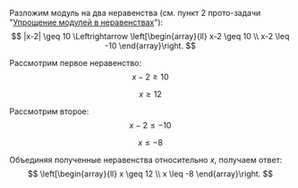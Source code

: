 Разложим модуль на два неравенства (см. пункт 2 прото-задачи "[Упрощение модулей в неравенствах](/proto/simple-abs)"):
$$ |x-2| \geq 10 \Leftrightarrow \left[\begin{array}{ll} x-2 \geq 10 \\ x-2 \leq -10 \end{array}\right. $$

Рассмотрим первое неравенство:
$$ x - 2 \geq 10 $$

$$ x \geq 12 $$

Рассмотрим второе:
$$ x-2 \leq -10 $$

$$ x \leq -8 $$

Объединяя полученные неравенства относительно $x$, получаем ответ:
$$ \left[\begin{array}{ll} x \geq 12 \\ x \leq -8 \end{array}\right. $$
